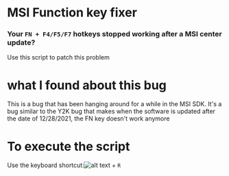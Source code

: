 # MSI Function key fixer
### Your `FN + F4/F5/F7` hotkeys stopped working after a MSI center update?
Use this script to patch this problem

# what I found about this bug
This is a bug that has been hanging around for a while in the MSI SDK. It's a bug similar to the Y2K bug that makes when the software is updated after the date of 12/28/2021, the FN key doesn't work anymore

# To execute the script

Use the keyboard shortcut:![alt text](https://ibb.co/cJ2wpsv "Logo Windows") + `R`
